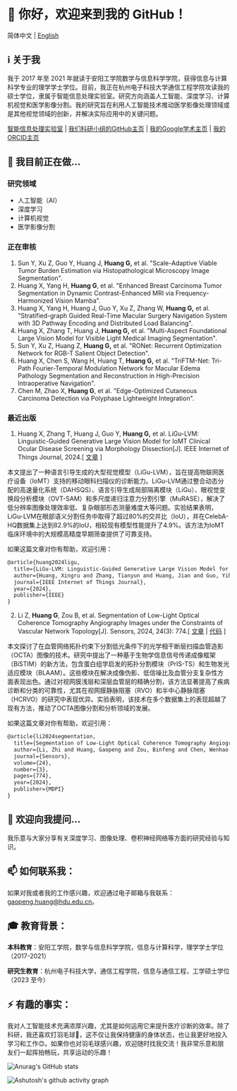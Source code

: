 # 👋 你好，欢迎来到我的 GitHub！

简体中文 | [English](https://github.com/PeakVision0814/PeakVision0814/blob/main/README.md)

## ℹ️ 关于我

我于 2017 年至 2021 年就读于安阳工学院数学与信息科学学院，获得信息与计算科学专业的理学学士学位。目前，我正在杭州电子科技大学通信工程学院攻读我的硕士学位，隶属于智能信息处理实验室。研究方向涵盖人工智能、深度学习、计算机视觉和医学影像分割。我的研究旨在利用人工智能技术推动医学影像处理领域或是其他视觉领域的创新，并解决实际应用中的关键问题。

[智能信息处理实验室](http://iipl.net.cn/) | [我们科研小组的GitHub主页](https://github.com/IMOP-lab) | [‪我的Google学术主页‬](https://scholar.google.com/citations?user=RDfnwXMAAAAJ&hl=zh-CN) | [我的ORCID主页](https://orcid.org/0009-0008-3190-5669)

## 🔭 我目前正在做...

### 研究领域

- 人工智能（AI）
- 深度学习
- 计算机视觉
- 医学影像分割

### 正在审核

1. Sun Y, Xu Z, Guo Y, Huang J, **Huang G,** et al. "Scale-Adaptive Viable Tumor Burden Estimation via Histopathological Microscopy Image Segmentation".
2. Huang X, Yang H, **Huang G**, et al. "Enhanced Breast Carcinoma Tumor Segmentation in Dynamic Contrast-Enhanced MRI via Frequency-Harmonized Vision Mamba".
3. Huang X, Yang H, Huang J, Guo Y, Xu Z, Zhang W, **Huang G,** et al. "Stratified-graph Guided Real-Time Macular Surgery Navigation System with 3D Pathway Encoding and Distributed Load Balancing".
4. Huang X, Zhang T, Huang J, **Huang G,** et al. "Multi-Aspect Foundational Large Vision Model for Visible Light Medical Imaging Segmentation".
5. Sun Y, Xu Z, Huang Z, **Huang G,** et al. "RONet: Recurrent Optimization Network for RGB-T Salient Object Detection".
6. Huang X, Chen S, Wang H, Huang T, **Huang G,** et al. "TriFTM-Net: Tri-Path Fourier-Temporal Modulation Network for Macular Edema Pathology Segmentation and Reconstruction in High-Precision Intraoperative Navigation".
7. Chen M, Zhao X, **Huang G**, et al. "Edge-Optimized Cutaneous Carcinoma Detection via Polyphase Lightweight Integration".

### 最近出版

1. Huang X, Zhang T, Huang J, Guo Y, **Huang G,** et al. LiGu-LVM: Linguistic-Guided Generative Large Vision Model for IoMT Clinical Ocular Disease Screening via Morphology Dissection[J]. IEEE Internet of Things Journal, 2024.[ [文章](https://ieeexplore.ieee.org/abstract/document/10742080) ]


本文提出了一种语言引导生成的大型视觉模型（LiGu-LVM），旨在提高物联网医疗设备（IoMT）支持的移动眼科扫描仪的诊断能力。LiGu-LVM通过整合动态分配的高速量化系统（DAHSQS）、语言引导生成局部隔离模块（LiGu）、眼视觉变换段分析模块（OVT-SAM）和多尺度递归注意力分割引擎（MuRASE），解决了低分辨率图像处理效率低、复杂眼部形态测量难度大等问题。实验结果表明，LiGu-LVM在眼部语义分割任务中取得了超过80%的交并比（IoU），并在CelebA-HQ数据集上达到82.9%的IoU，相较现有模型性能提升了4.9%。该方法为IoMT临床环境中的大规模高精度早期筛查提供了可靠支持。

如果这篇文章对你有帮助，欢迎引用：
```latex
@article{huang2024ligu,
  title={LiGu-LVM: Linguistic-Guided Generative Large Vision Model for IoMT Clinical Ocular Disease Screening via Morphology Dissection},
  author={Huang, Xingru and Zhang, Tianyun and Huang, Jian and Guo, Yihao and Huang, Gaopeng and Yang, Han and Zheng, Zhiwen and Zhao, Lou and Jiang, Shaowei and Liu, Jin and others},
  journal={IEEE Internet of Things Journal},
  year={2024},
  publisher={IEEE}
}
```

2. Li Z, **Huang G**, Zou B, et al. Segmentation of Low-Light Optical Coherence Tomography Angiography Images under the Constraints of Vascular Network Topology[J]. Sensors, 2024, 24(3): 774.[ [文章](https://www.mdpi.com/1424-8220/24/3/774) | [代码](https://github.com/RicoLeehdu/BiSTIM) ]


本文探讨了在血管网络拓扑约束下分割低光条件下的光学相干断层扫描血管造影（OCTA）图像的技术。研究中提出了一种基于生物学信息信号传递成像框架（BiSTIM）的新方法，包含蛋白组学启发的拓扑分割模块（PrIS-TS）和生物发光适应模块（BLAAM）。这些模块在解决成像伪影、低信噪比及血管分支复杂性方面表现出色。通过对视网膜浅层和深层血管层的精确分割，该方法显著提高了疾病诊断和分类的可靠性，尤其在视网膜静脉阻塞（RVO）和半中心静脉阻塞（HCRVO）的研究中表现优异。实验表明，该技术在多个数据集上的表现超越了现有方法，推动了OCTA图像分割和分析领域的发展。

如果这篇文章对你有帮助，欢迎引用：

```latex
@article{li2024segmentation,
  title={Segmentation of Low-Light Optical Coherence Tomography Angiography Images under the Constraints of Vascular Network Topology},
  author={Li, Zhi and Huang, Gaopeng and Zou, Binfeng and Chen, Wenhao and Zhang, Tianyun and Xu, Zhaoyang and Cai, Kunyan and Wang, Tingyu and Sun, Yaoqi and Wang, Yaqi and others},
  journal={Sensors},
  volume={24},
  number={3},
  pages={774},
  year={2024},
  publisher={MDPI}
}
```

## 💬 欢迎向我提问...

我乐意与大家分享有关深度学习、图像处理、卷积神经网络等方面的研究经验与知识。

## 📫 如何联系我：

如果对我或者我的工作感兴趣，欢迎通过电子邮箱与我联系：[gaopeng.huang@hdu.edu.cn](mailto:gaopeng.huang@hdu.edu.cn)。

## 🎓 教育背景：

**本科教育**：安阳工学院，数学与信息科学学院，信息与计算科学，理学学士学位（2017-2021）

**研究生教育**：杭州电子科技大学，通信工程学院，信息与通信工程，工学硕士学位（2023 至今）

## ⚡ 有趣的事实：

我对人工智能技术充满浓厚兴趣，尤其是如何运用它来提升医疗诊断的效率。除了科研，我还喜欢打羽毛球🏸，这不仅让我保持健康的身体状态，也让我更好地投入学习和工作😊。如果你也对羽毛球感兴趣，欢迎随时找我交流！我非常乐意和朋友们一起挥拍畅玩，共享运动的乐趣！

![Anurag's GitHub stats](https://github-readme-stats.vercel.app/api?username=PeakVision0814)

![Ashutosh's github activity graph](https://github-readme-activity-graph.vercel.app/graph?username=PeakVision0814)
